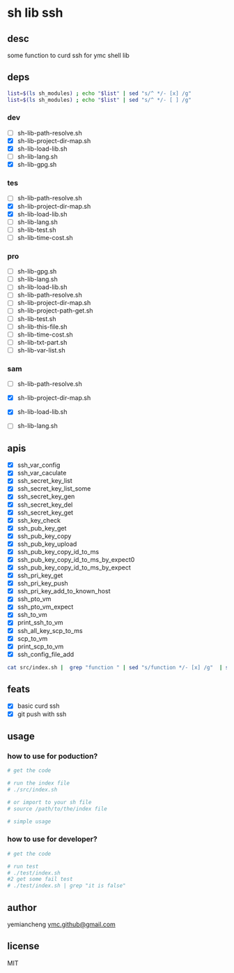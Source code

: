 # sh lib ssh
## desc

some function to curd ssh for ymc shell lib

## deps

```sh
list=$(ls sh_modules) ; echo "$list" | sed "s/^ */- [x] /g"
list=$(ls sh_modules) ; echo "$list" | sed "s/^ */- [ ] /g"
```

### dev

- [ ] sh-lib-path-resolve.sh
- [x] sh-lib-project-dir-map.sh
- [x] sh-lib-load-lib.sh
- [ ] sh-lib-lang.sh
- [x] sh-lib-gpg.sh

### tes

- [ ] sh-lib-path-resolve.sh
- [x] sh-lib-project-dir-map.sh
- [x] sh-lib-load-lib.sh
- [ ] sh-lib-lang.sh
- [ ] sh-lib-test.sh
- [ ] sh-lib-time-cost.sh

### pro

- [ ] sh-lib-gpg.sh
- [ ] sh-lib-lang.sh
- [ ] sh-lib-load-lib.sh
- [ ] sh-lib-path-resolve.sh
- [ ] sh-lib-project-dir-map.sh
- [ ] sh-lib-project-path-get.sh
- [ ] sh-lib-test.sh
- [ ] sh-lib-this-file.sh
- [ ] sh-lib-time-cost.sh
- [ ] sh-lib-txt-part.sh
- [ ] sh-lib-var-list.sh

### sam

- [ ] sh-lib-path-resolve.sh
- [x] sh-lib-project-dir-map.sh
- [x] sh-lib-load-lib.sh
- [ ] sh-lib-lang.sh


## apis

- [x] ssh_var_config
- [x] ssh_var_caculate
- [x] ssh_secret_key_list
- [x] ssh_secret_key_list_some
- [x] ssh_secret_key_gen
- [x] ssh_secret_key_del
- [x] ssh_secret_key_get
- [x] ssh_key_check
- [x] ssh_pub_key_get
- [x] ssh_pub_key_copy
- [x] ssh_pub_key_upload
- [x] ssh_pub_key_copy_id_to_ms
- [x] ssh_pub_key_copy_id_to_ms_by_expect0
- [x] ssh_pub_key_copy_id_to_ms_by_expect
- [x] ssh_pri_key_get
- [x] ssh_pri_key_push
- [x] ssh_pri_key_add_to_known_host
- [x] ssh_pto_vm
- [x] ssh_pto_vm_expect
- [x] ssh_to_vm
- [x] print_ssh_to_vm
- [x] ssh_all_key_scp_to_ms
- [x] scp_to_vm
- [x] print_scp_to_vm
- [x] ssh_config_file_add

```sh
cat src/index.sh |  grep "function " | sed "s/function */- [x] /g"  | sed "s/(.*) *{//g"
```

## feats

- [x] basic curd ssh
- [x] git push with ssh

## usage

### how to use for poduction?

```sh
# get the code

# run the index file
# ./src/index.sh

# or import to your sh file
# source /path/to/the/index file

# simple usage

```

### how to use for developer?

```sh
# get the code

# run test
# ./test/index.sh
#2 get some fail test
# ./test/index.sh | grep "it is false"
```

## author

yemiancheng <ymc.github@gmail.com>

## license

MIT
